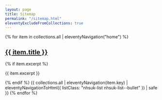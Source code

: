 ```yaml
---
layout: page
title: Sitemap
permalink: "/sitemap.html"
eleventyExcludeFromCollections: true
---
```

{% for item in collections.all | eleventyNavigation("home") %}
  <h2 class="nhsuk-heading-m nhsuk-!-margin-bottom-1">
    <a href="{{ item.url | url | pretty }}">{{ item.title }}</a>
  </h2>
  {% if item.excerpt %}<p class="nhsuk-body">{{ item.excerpt }}</p>{% endif %}
  {{ collections.all | eleventyNavigation(item.key) | eleventyNavigationToHtml({
    listClass: "nhsuk-list nhsuk-list--bullet"
  }) | safe }}
{% endfor %}
